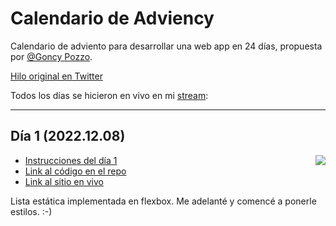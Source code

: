 # Calendario de Adviency

Calendario de adviento para desarrollar una web app en 24 días, propuesta por [@Goncy Pozzo](https://twitter.com/goncy).

[Hilo original en Twitter](https://twitter.com/goncy/status/1597581725382721538)

Todos los días se hicieron en vivo en mi [stream](https://twitch.tv/matiasbaldanza):

<hr>

## Día 1 (2022.12.08)

<img align="right" src="day-01-screenshot.png">

- [Instrucciones del día 1](https://twitter.com/goncy/status/1597581740746637314)
- [Link al código en el repo](https://github.com/matiasbaldanza/adviency-2022/tree/main/day-01)
- [Link al sitio en vivo](https://matiasbaldanza.github.io/adviency-2022/day-01/)

Lista estática implementada en flexbox. Me adelanté y comencé a ponerle estilos. :-)
